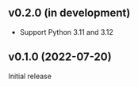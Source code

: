 v0.2.0 (in development)
-----------------------
- Support Python 3.11 and 3.12

v0.1.0 (2022-07-20)
-------------------
Initial release

